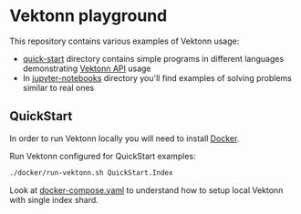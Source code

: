 # Vektonn playground

This repository contains various examples of Vektonn usage:

* [quick-start](quick-start) directory contains simple programs in different languages demonstrating [Vektonn API](https://vektonn.github.io/vektonn/swagger/) usage
* In [jupyter-notebooks](jupyter-notebooks) directory you'll find examples of solving problems similar to real ones

## QuickStart

In order to run Vektonn locally you will need to install [Docker](https://docs.docker.com/get-docker/).

Run Vektonn configured for QuickStart examples:
```bash
./docker/run-vektonn.sh QuickStart.Index
```

Look at [docker-compose.yaml](docker/docker-compose.yaml) to understand how to setup local Vektonn with single index shard.
